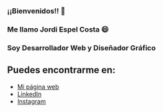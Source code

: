 ### ¡¡Bienvenidos!! 👋

<h3><strong>Me llamo Jordi Espel Costa 😄</strong><h3

<p>Soy <strong>Desarrollador Web</strong> y <strong>Diseñador Gráfico</strong></p>

## Puedes encontrarme en:

- [Mi página web]()
- [LinkedIn](https://www.linkedin.com/in/jordi-espel-costa/)
- [Instagram](https://www.instagram.com/jordiec_/)
